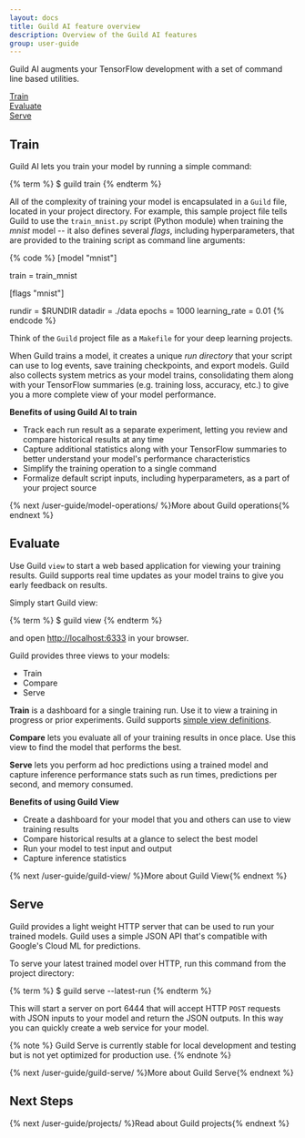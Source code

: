 ```yaml
---
layout: docs
title: Guild AI feature overview
description: Overview of the Guild AI features
group: user-guide
---
```


Guild AI augments your TensorFlow development with a set of command
line based utilities.

<div class="row mt-4">
  <div class="col-10 offset-1 col-lg-11 offset-lg-1">
    <div class="row">
      <div class="col-8 offset-2 col-lg-3 offset-lg-0 flow-step"><a href="#train"><i class="fa fa-retweet"></i> Train</a></div>
      <div class="col-8 offset-2 col-lg-1 offset-lg-0 flow-arrow"></div>
      <div class="col-8 offset-2 col-lg-3 offset-lg-0 flow-step"><a href="#evaluate"><i class="fa fa-table"></i> Evaluate</a></div>
      <div class="col-8 offset-2 col-lg-1 offset-lg-0 flow-arrow"></div>
      <div class="col-8 offset-2 col-lg-3 offset-lg-0 flow-step"><a href="#serve"><i class="fa fa-cloud-upload"></i> Serve</a></div>
    </div>
  </div>
</div>

## Train

Guild AI lets you train your model by running a simple command:

{% term %}
$ guild train
{% endterm %}

All of the complexity of training your model is encapsulated in a
`Guild` file, located in your project directory. For example, this
sample project file tells Guild to use the `train_mnist.py` script
(Python module) when training the *mnist* model -- it also defines
several *flags*, including hyperparameters, that are provided to the
training script as command line arguments:

{% code %}
[model "mnist"]

train           = train_mnist

[flags "mnist"]

rundir          = $RUNDIR
datadir         = ./data
epochs          = 1000
learning_rate   = 0.01
{% endcode %}

Think of the `Guild` project file as a `Makefile` for your deep
learning projects.

When Guild trains a model, it creates a unique *run directory* that
your script can use to log events, save training checkpoints, and
export models. Guild also collects system metrics as your model
trains, consolidating them along with your TensorFlow summaries
(e.g. training loss, accuracy, etc.) to give you a more complete view
of your model performance.

**Benefits of using Guild AI to train**

* Track each run result as a separate experiment, letting you review
  and compare historical results at any time
* Capture additional statistics along with your TensorFlow summaries
  to better understand your model's performance characteristics
* Simplify the training operation to a single command
* Formalize default script inputs, including hyperparameters, as a
  part of your project source

{% next /user-guide/model-operations/ %}More about Guild operations{% endnext %}

## Evaluate

Use Guild `view` to start a web based application for viewing your
training results. Guild supports real time updates as your model
trains to give you early feedback on results.

Simply start Guild view:

{% term %}
$ guild view
{% endterm %}

and open [http://localhost:6333](http://localhost:6333) in your
browser.

Guild provides three views to your models:

* Train
* Compare
* Serve

**Train** is a dashboard for a single training run. Use it to view a
training in progress or prior experiments. Guild
supports [simple view definitions](/project-reference/views/).

**Compare** lets you evaluate all of your training results in once
place. Use this view to find the model that performs the best.

**Serve** lets you perform ad hoc predictions using a trained model
and capture inference performance stats such as run times, predictions
per second, and memory consumed.

**Benefits of using Guild View**

* Create a dashboard for your model that you and others can use to
  view training results
* Compare historical results at a glance to select the best model
* Run your model to test input and output
* Capture inference statistics

{% next /user-guide/guild-view/ %}More about Guild View{% endnext %}

## Serve

Guild provides a light weight HTTP server that can be used to run your
trained models. Guild uses a simple JSON API that's compatible with
Google's Cloud ML for predictions.

To serve your latest trained model over HTTP, run this command from
the project directory:

{% term %}
$ guild serve --latest-run
{% endterm %}

This will start a server on port 6444 that will accept HTTP `POST`
requests with JSON inputs to your model and return the JSON
outputs. In this way you can quickly create a web service for your
model.

{% note %}
Guild Serve is currently stable for local development and testing but
is not yet optimized for production use.
{% endnote %}

{% next /user-guide/guild-serve/ %}More about Guild Serve{% endnext %}

## Next Steps

{% next /user-guide/projects/ %}Read about Guild projects{% endnext %}
